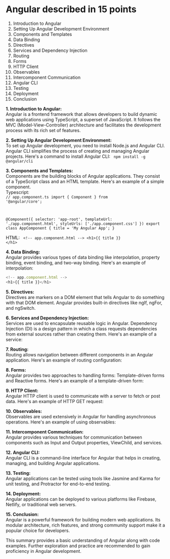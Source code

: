 # Angular described in 15 points


1. Introduction to Angular
2. Setting Up Angular Development Environment
3. Components and Templates
4. Data Binding
5. Directives
6. Services and Dependency Injection
7. Routing
8. Forms
9. HTTP Client
10. Observables
11. Intercomponent Communication
12. Angular CLI
13. Testing
14. Deployment
15. Conclusion



<b>1. Introduction to Angular:</b></br>
Angular is a frontend framework that allows developers to build dynamic web applications using TypeScript, a superset of JavaScript. It follows the MVC (Model-View-Controller) architecture and facilitates the development process with its rich set of features.


<b>2. Setting Up Angular Development Environment:</b></br>
To set up Angular development, you need to install Node.js and Angular CLI. Angular CLI simplifies the process of creating and managing Angular projects. Here's a command to install Angular CLI:
<code>
  npm install -g @angular/cli
</code>


<b>3. Components and Templates:</b></br>
Components are the building blocks of Angular applications. They consist of a TypeScript class and an HTML template. Here's an example of a simple component.</br>
Typescript:</br>
<code>// app.component.ts
import { Component } from '@angular/core';

@Component({
  selector: 'app-root',
  templateUrl: './app.component.html',
  styleUrls: ['./app.component.css']
})
export class AppComponent {
  title = 'My Angular App';
}
</code>

HTML:
<code>
&lt;!-- app.component.html --&gt;
&lt;h1>{{ title }} &lt;/h1>
</code>

<b>4. Data Binding:</b></br>
Angular provides various types of data binding like interpolation, property binding, event binding, and two-way binding. Here's an example of interpolation:

``` Javascript
<!-- app.component.html -->
<h1>{{ title }}</h1>
```


<b>5. Directives:</b></br>
Directives are markers on a DOM element that tells Angular to do something with that DOM element. Angular provides built-in directives like ngIf, ngFor, and ngSwitch. 


<b>6. Services and Dependency Injection:</b></br>
Services are used to encapsulate reusable logic in Angular. Dependency Injection (DI) is a design pattern in which a class requests dependencies from external sources rather than creating them. Here's an example of a service:


<b>7. Routing:</b></br>
Routing allows navigation between different components in an Angular application. Here's an example of routing configuration:


<b>8. Forms:</b></br>
Angular provides two approaches to handling forms: Template-driven forms and Reactive forms. Here's an example of a template-driven form:


<b>9. HTTP Client:</b></br>
Angular HTTP client is used to communicate with a server to fetch or post data. Here's an example of HTTP GET request:


<b>10. Observables:</b></br>
Observables are used extensively in Angular for handling asynchronous operations. Here's an example of using observables:



<b>11. Intercomponent Communication:</b></br>
Angular provides various techniques for communication between components such as Input and Output properties, ViewChild, and services.

<b>12. Angular CLI:</b></br>
Angular CLI is a command-line interface for Angular that helps in creating, managing, and building Angular applications.

<b>13. Testing:</b></br>
Angular applications can be tested using tools like Jasmine and Karma for unit testing, and Protractor for end-to-end testing.

<b>14. Deployment:</b></br>
Angular applications can be deployed to various platforms like Firebase, Netlify, or traditional web servers.

<b>15. Conclusion:</b></br>
Angular is a powerful framework for building modern web applications. Its modular architecture, rich features, and strong community support make it a popular choice for developers.

This summary provides a basic understanding of Angular along with code examples. Further exploration and practice are recommended to gain proficiency in Angular development.

